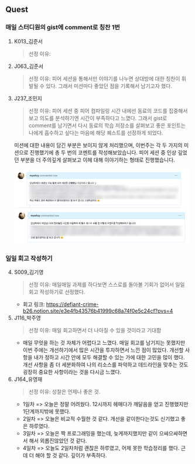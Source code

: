 ## Quest

### 매일 스터디원의 gist에 comment로 칭찬 1번

1. K013\_김준서
   > 선정 이유:
2. J063\_김준서
   > 선정 이유: 피어 세션을 통해서만 이야기를 나누면 상대방에 대한 칭찬이 휘발될 수 있다. 그래서 미션마다 좋았던 점을 기록해서 남기고자 했다.
3. J237\_조민지

   > 선정 이유: 피어 세션 중 피어 컴파일링 시간 내에선 동료의 코드를 집중해서 보고 의도를 분석하기엔 시간이 부족하다고 느꼈다. 그래서 gist로 comment를 남기면서 다시 동료의 학습 저장소를 살펴보고 좋은 포인트는 나에게 흡수하고 싶다는 마음에 해당 퀘스트를 선정하게 되었다.

   미션에 대한 내용이 담긴 부분은 보이지 않게 처리했으며, 이번주는 각 두 가지의 미션으로 진행했기에 총 두 번의 코멘트를 작성해보았습니다.
   피어 세션 중 인상 깊었던 부분을 더 주의깊게 살펴보고 이헤 대해 이야기하는 형태로 진행했습니다.

   ![J237 릴프 수행 기록1](images/28BC5159-DF55-4261-9D9F-8C6074E2A985.jpeg)
   ![J237 릴프 수행 기록2](images/8CBFF17B-AA29-4E42-A63D-D2DFF0C5A6A9.jpeg)

### 일일 회고 작성하기

4. S009\_김기영
   > 선정 이유: 매일매일 과제를 하다보면 스스로를 돌아볼 기회가 없어서 일일 회고 작성하기로 선정했다.
   - 회고 링크: https://defiant-crime-b26.notion.site/e3e4fb43576b41999c68a74f0e5c24cf?pvs=4
5. J116\_박주영
   > 선정 이유: 매일 회고하면서 더 나아질 수 있을 것이라고 기대함
   - 매일 무엇을 하는 것 자체가 어렵다고 느꼈다.
매일 회고를 남기지는 못했지만 이번 주에는 개선하기에서 많은 시간을 투자하면서 느낀 점이 많았다.
개선할 사항을 내가 정하고 시간 안에 모두 해결할 수 있는 가에 대한 고민을 많이 했다. 개선 사항을 좀 더 세분화하여 나의 리소스를 파악하고 데드라인을 맞추는 것도 굉장히 중요한 사항이라는 것을 다시금 느꼈다.
6. J164\_유영재
   > 선정 이유: 성찰은 언제나 좋은 것.
   * 1일차 => 오늘은 정말 어려웠다. 12시까지 헤매다가 깨달음을 얻고 진행했지만 1단계까지밖에 못했다.
   * 2일차 => 오늘은 비교적 수월한 것 같다. 개선을 같이한다는것도 신기했고 좋은 하루였다.
   * 3일차 => 오늘은 짝 프로그래밍을 했는데, 늦게까지했지만 같이 으쌰으쌰하면서 해서 외롭진않았던 것 같다.
   * 4일차 => 오늘도 2일차처럼 괜찮은 하루였고, 어제 못한 학습정리를 했다. 근데 더 해야 할 것 같다. 깊이가 부족하다.
